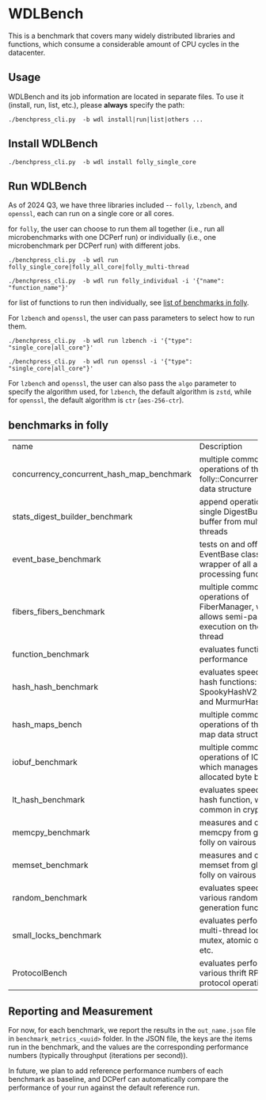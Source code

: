 <!--
Copyright (c) Meta Platforms, Inc. and affiliates.

This source code is licensed under the MIT license found in the
LICENSE file in the root directory of this source tree.
-->
# WDLBench

This is a benchmark that covers many widely distributed libraries and functions, which consume a considerable amount of CPU cycles in the datacenter.



## Usage
WDLBench and its job information are located in separate files. To use it (install, run, list, etc.), please **always** specify the path:
```
./benchpress_cli.py  -b wdl install|run|list|others ...
```


## Install WDLBench

```
./benchpress_cli.py  -b wdl install folly_single_core
```

## Run WDLBench
As of 2024 Q3, we have three libraries included -- `folly`, `lzbench`, and `openssl`,
each can run on a single core or all cores.

for `folly`, the user can choose to run them all together (i.e., run all microbenchmarks with one DCPerf run) or individually (i.e., one microbenchmark per DCPerf run) with different jobs.
```
./benchpress_cli.py  -b wdl run folly_single_core|folly_all_core|folly_multi-thread

./benchpress_cli.py  -b wdl run folly_individual -i '{"name": "function_name"}'
```
for list of functions to run then individually, see [list of benchmarks in folly](#list-of-benchmarks-in-folly).

For `lzbench` and `openssl`, the user can pass parameters to select how to run them.
```
./benchpress_cli.py  -b wdl run lzbench -i '{"type": "single_core|all_core"}'

./benchpress_cli.py  -b wdl run openssl -i '{"type": "single_core|all_core"}'
```
For `lzbench` and `openssl`, the user can also pass the `algo` parameter to specify the algorithm used, for `lzbench`, the default algorithm is `zstd`, while for `openssl`, the default algorithm is `ctr` (`aes-256-ctr`).

## benchmarks in folly

<table>
  <tr>
   <td>name </td>
   <td>Description</td>
   <td>catagories</td>
  </tr>
  <tr>
   <td>concurrency_concurrent_hash_map_benchmark</td>
   <td>multiple common operations of the folly::ConcurrentHashMap data structure</td>
   <td>multi-thread (locks, mutex, etc.)</td>
  </tr>
  <tr>
   <td>stats_digest_builder_benchmark </td>
   <td>append operations to a single DigestBuilder buffer from multiple threads</td>
   <td>multi-thread (locks, mutex, etc.)</td>
  </tr>
  <tr>
   <td> event_base_benchmark</td>
   <td>tests on and off speed of EventBase class, a wrapper of all async I/O processing functionalities </td>
   <td>single_core</td>
  </tr>
  <tr>
   <td>fibers_fibers_benchmark </td>
   <td> multiple common operations of FiberManager, which allows semi-parallel task execution on the same thread</td>
   <td>single_core</td>
  </tr>
  <tr>
   <td>function_benchmark </td>
   <td>evaluates function call performance</td>
   <td>single_core</td>
  </tr>
  <tr>
   <td>hash_hash_benchmark </td>
   <td>evaluates speed of three hash functions: SpookyHashV2, FNV64, and MurmurHash</td>
   <td>single_core</td>
  </tr>
  <tr>
   <td>hash_maps_bench </td>
   <td>multiple common operations of the F14 map data structure</td>
   <td>single_core</td>
  </tr>
  <tr>
   <td>iobuf_benchmark </td>
   <td>multiple common operations of IOBuf, which manages heap-allocated byte buffers.</td>
   <td>single_core</td>
  </tr>
  <tr>
   <td>lt_hash_benchmark</td>
   <td>evaluates speed of the lt hash function, which is common in crypto</td>
   <td>single_core, all_core</td>
  </tr>
  <tr>
   <td>memcpy_benchmark </td>
   <td>measures and compares memcpy from glibc and folly on vairous sizes </td>
   <td>single_core, all_core</td>
  </tr>
  <tr>
   <td>memset_benchmark </td>
   <td>measures and compares memset from glibc and folly on vairous sizes </td>
   <td>single_core, all_core</td>
  </tr>
  <tr>
   <td>random_benchmark </td>
   <td>evaluates speed of various random number generation functions </td>
   <td>single_core, all_core</td>
  </tr>
  <tr>
   <td>small_locks_benchmark </td>
   <td>evaluates performance of multi-thread locks, mutex, atomic operations, etc. </td>
   <td>multi-thread (locks, mutex, etc.)</td>
  </tr>
  <tr>
   <td>ProtocolBench </td>
   <td>evaluates performance of various thrift RPC protocol operations</td>
   <td>single_core, all_core</td>
  </tr>
</table>



## Reporting and Measurement
For now, for each benchmark, we report the results in the `out_name.json` file in `benchmark_metrics_<uuid>` folder. In the JSON file,
the keys are the items run in the benchmark, and the values are the corresponding performance
numbers (typically throughput (iterations per second)).

In future, we plan to add reference performance numbers of each benchmark as baseline, and DCPerf
can automatically compare the performance of your run against the default reference run.
